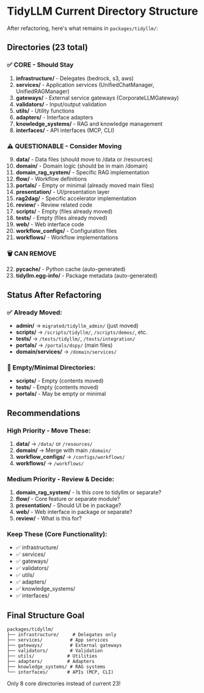 # TidyLLM Current Directory Structure

After refactoring, here's what remains in `packages/tidyllm/`:

## Directories (23 total)

### ✅ CORE - Should Stay
1. **infrastructure/** - Delegates (bedrock, s3, aws)
2. **services/** - Application services (UnifiedChatManager, UnifiedRAGManager)
3. **gateways/** - External service gateways (CorporateLLMGateway)
4. **validators/** - Input/output validation
5. **utils/** - Utility functions
6. **adapters/** - Interface adapters
7. **knowledge_systems/** - RAG and knowledge management
8. **interfaces/** - API interfaces (MCP, CLI)

### ⚠️ QUESTIONABLE - Consider Moving
9. **data/** - Data files (should move to /data or /resources)
10. **domain/** - Domain logic (should be in main /domain)
11. **domain_rag_system/** - Specific RAG implementation
12. **flow/** - Workflow definitions
13. **portals/** - Empty or minimal (already moved main files)
14. **presentation/** - UI/presentation layer
15. **rag2dag/** - Specific accelerator implementation
16. **review/** - Review related code
17. **scripts/** - Empty (files already moved)
18. **tests/** - Empty (files already moved)
19. **web/** - Web interface code
20. **workflow_configs/** - Configuration files
21. **workflows/** - Workflow implementations

### 🗑️ CAN REMOVE
22. **__pycache__/** - Python cache (auto-generated)
23. **tidyllm.egg-info/** - Package metadata (auto-generated)

## Status After Refactoring

### ✅ Already Moved:
- **admin/** → `migrated/tidyllm_admin/` (just moved)
- **scripts/** → `/scripts/tidyllm/`, `/scripts/demos/`, etc.
- **tests/** → `/tests/tidyllm/`, `/tests/integration/`
- **portals/** → `/portals/dspy/` (main files)
- **domain/services/** → `/domain/services/`

### 📁 Empty/Minimal Directories:
- **scripts/** - Empty (contents moved)
- **tests/** - Empty (contents moved)
- **portals/** - May be empty or minimal

## Recommendations

### High Priority - Move These:
1. **data/** → `/data/` or `/resources/`
2. **domain/** → Merge with main `/domain/`
3. **workflow_configs/** → `/configs/workflows/`
4. **workflows/** → `/workflows/`

### Medium Priority - Review & Decide:
1. **domain_rag_system/** - Is this core to tidyllm or separate?
2. **flow/** - Core feature or separate module?
3. **presentation/** - Should UI be in package?
4. **web/** - Web interface in package or separate?
5. **review/** - What is this for?

### Keep These (Core Functionality):
- ✅ infrastructure/
- ✅ services/
- ✅ gateways/
- ✅ validators/
- ✅ utils/
- ✅ adapters/
- ✅ knowledge_systems/
- ✅ interfaces/

## Final Structure Goal

```
packages/tidyllm/
├── infrastructure/     # Delegates only
├── services/          # App services
├── gateways/          # External gateways
├── validators/        # Validation
├── utils/            # Utilities
├── adapters/         # Adapters
├── knowledge_systems/ # RAG systems
└── interfaces/       # APIs (MCP, CLI)
```

Only 8 core directories instead of current 23!